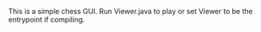 This is a simple chess GUI. Run Viewer.java to play or set Viewer to be the entrypoint if compiling.
